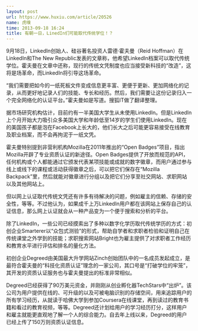 ```yaml
---
layout: post
url: https://www.huxiu.com/article/20526
name: 虎嗅
time: 2013-09-18 16:24
title: 有朝一日，LinedIn们可能取代传统学位！？
---
```

9月18日，LinkedIn创始人、硅谷著名投资人雷德·霍夫曼（Reid Hoffman）在LinkedIn和The New Republic发表的文章称，他希望LinkedIn档案可以取代传统学位。霍夫曼在文章中还称，现行的传统文凭制度也应当接受新科技的“改造”，这将是场革命，而LinkedIn将引导这场革命。

“我们需要把如今的一纸死板文件变成信息更丰富、更便于更新、更加网络化的记录，从而更好地记录人们的技能、专长和经历。然后，我们需要让这份记录归入一个完全网络化的认证平台。”霍夫曼如是写道。搜狐IT做了翻译整理。

据市场研究机构估计，目前约有一半美国大学生从未使用LinkedIn。但是LinkedIn上个月开始大力吸引众多美国大学和年龄低至14岁的学生们使用LinkedIn。现在的美国孩子都是泡在Facebook上长大的，他们长大之后可能更容易接受在线教育及职业档案，而不会再拘泥于一纸文凭。

霍夫曼特别提到非营利机构Mozilla在2011年推出的“Open Badges”项目，指出Mozilla开辟了专业资质认证的新途径。Open Badges提供了开放而规范的API，任何机构或个人都能通过它颁发代表某项技能或成就的数字徽章，而用户通过参与线上或线下的课程或活动获得徽章之后，可以把它们保存在“Mozilla Backpack”里，然后就能对徽章进行分组以及把它们分享至社交网站、求职网站以及其他网站上。

但以网上认证取代传统文凭还有许多有待解决的问题，例如雇主的信赖、存储的安全性，等等。不过他认为，如果成千上万LinkedIn用户都在该网站上保存自己的认证信息，那么网上认证就会从一种产品变为一个便于搜索和分析的平台。

除了LinkedIn，一些公司已经摸索出了多种以数字化学历取代传统学历的方式：初创企业Smarterer以“众包式测验”的形式，帮助自学者和求职者检验和证明自己在传统课堂之外学到的技能；求职搜索网站Bright也为雇主提供了对求职者工作经历和教育水平进行评估和排名的量化方法。

初创企业Degreed由美国最大升学网站Zinch创始团队中的一名成员发起成立，是最符合霍夫曼的“科技化资质认证”理念的一家公司，其口号是“打破学位的牢笼”，其开发的资质认证服务也与霍夫曼提出的标准非常相似。

Degreed已经获得了90万美元资金，并刚刚从创业孵化器TechStars中“出炉”。该公司为用户提供在线的、可升级的以及可被电脑识别的存储空间，用来追踪用户的所有学习经历，从就读于哈佛大学到参加Coursera在线课堂，再到读过的教育书籍和看过的教育视频，等等。Degreed还计划给用户的学习经历打分，这样用户和雇主就能更直观地了解一个人的综合能力。自去年上线以来，Degreed的用户已经上传了150万则资质认证信息。

